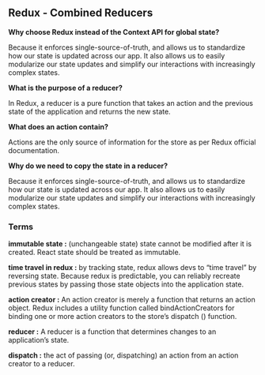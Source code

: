 
##  Redux - Combined Reducers



**Why choose Redux instead of the Context API for global state?**

Because it enforces single-source-of-truth, and allows us to standardize how our state is updated across our app. It also allows us to easily modularize our state updates and simplify our interactions with increasingly complex states.

**What is the purpose of a reducer?**

In Redux, a reducer is a pure function that takes an action and the previous state of the application and returns the new state.

**What does an action contain?**

Actions are the only source of information for the store as per Redux official documentation.

**Why do we need to copy the state in a reducer?**

Because it enforces single-source-of-truth, and allows us to standardize how our state is updated across our app. It also allows us to easily modularize our state updates and simplify our interactions with increasingly complex states.


### Terms

**immutable state :**  (unchangeable state) state cannot be modified after it is created. React state should be treated as immutable.


**time travel in redux :**  by tracking state, redux allows devs to “time travel” by reversing state. Because redux is predictable, you can reliably recreate previous states by passing those state objects into the application state.


**action creator :** An action creator is merely a function that returns an action object. Redux includes a utility function called bindActionCreators for binding one or more action creators to the store’s dispatch () function.


**reducer :** A reducer is a function that determines changes to an application’s state.


**dispatch :** the act of passing (or, dispatching) an action from an action creator to a reducer.

